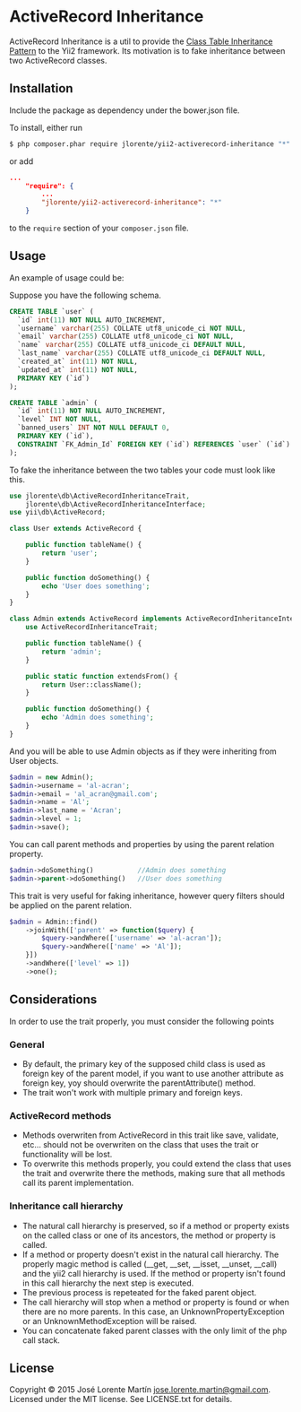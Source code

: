 ActiveRecord Inheritance
========================

ActiveRecord Inheritance is a util to provide the [Class Table Inheritance Pattern](http://martinfowler.com/eaaCatalog/classTableInheritance.html) to the Yii2 framework. Its motivation is to fake inheritance between two ActiveRecord classes.

## Installation

Include the package as dependency under the bower.json file.

To install, either run

```bash
$ php composer.phar require jlorente/yii2-activerecord-inheritance "*"
```

or add

```json
...
    "require": {
        ...
        "jlorente/yii2-activerecord-inheritance": "*"
    }
```

to the ```require``` section of your `composer.json` file.

## Usage

An example of usage could be:

Suppose you have the following schema.
```sql
CREATE TABLE `user` (
  `id` int(11) NOT NULL AUTO_INCREMENT,
  `username` varchar(255) COLLATE utf8_unicode_ci NOT NULL,
  `email` varchar(255) COLLATE utf8_unicode_ci NOT NULL,
  `name` varchar(255) COLLATE utf8_unicode_ci DEFAULT NULL,
  `last_name` varchar(255) COLLATE utf8_unicode_ci DEFAULT NULL,
  `created_at` int(11) NOT NULL,
  `updated_at` int(11) NOT NULL,
  PRIMARY KEY (`id`)
);

CREATE TABLE `admin` (
  `id` int(11) NOT NULL AUTO_INCREMENT,
  `level` INT NOT NULL,
  `banned_users` INT NOT NULL DEFAULT 0,
  PRIMARY KEY (`id`),
  CONSTRAINT `FK_Admin_Id` FOREIGN KEY (`id`) REFERENCES `user` (`id`) ON DELETE CASCADE ON UPDATE CASCADE,
);
```

To fake the inheritance between the two tables your code must look like this.

```php
use jlorente\db\ActiveRecordInheritanceTrait,
    jlorente\db\ActiveRecordInheritanceInterface;
use yii\db\ActiveRecord;

class User extends ActiveRecord {

    public function tableName() {
        return 'user';
    }

    public function doSomething() {
        echo 'User does something';
    }
}

class Admin extends ActiveRecord implements ActiveRecordInheritanceInterface {
    use ActiveRecordInheritanceTrait;

    public function tableName() {
        return 'admin';
    }

    public static function extendsFrom() {
        return User::className();
    }

    public function doSomething() {
        echo 'Admin does something';
    }
}
```

And you will be able to use Admin objects as if they were inheriting from User objects.

```php
$admin = new Admin();
$admin->username = 'al-acran';
$admin->email = 'al_acran@gmail.com';
$admin->name = 'Al';
$admin->last_name = 'Acran';
$admin->level = 1;
$admin->save();
```

You can call parent methods and properties by using the parent relation property.
```php
$admin->doSomething()           //Admin does something
$admin->parent->doSomething()   //User does something
```

This trait is very useful for faking inheritance, however query filters should be applied on the parent relation.
```php
$admin = Admin::find()
    ->joinWith(['parent' => function($query) {
        $query->andWhere(['username' => 'al-acran']);
        $query->andWhere(['name' => 'Al']);
    }])
    ->andWhere(['level' => 1])
    ->one();
```

## Considerations
In order to use the trait properly, you must consider the following points

### General
* By default, the primary key of the supposed child class is used as foreign key of the parent model, if you want to use another attribute as foreign key, yoy should overwrite the parentAttribute() method.
* The trait won't work with multiple primary and foreign keys.

### ActiveRecord methods
* Methods overwriten from ActiveRecord in this trait like save, validate, etc... should not be overwriten on the class that uses the trait or functionality will be lost. 
* To overwrite this methods properly, you could extend the class that uses the trait and overwrite there the methods, making sure that all methods call its parent implementation.

### Inheritance call hierarchy
* The natural call hierarchy is preserved, so if a method or property exists on the called class or one of its ancestors, the method or property is called.
* If a method or property doesn't exist in the natural call hierarchy. The properly magic method is called (__get, __set, __isset, __unset, __call) and the yii2 call hierarchy is used. If the method or property isn't found in this call hierarchy the next step is executed.
* The previous process is repeteated for the faked parent object.
* The call hierarchy will stop when a method or property is found or when there are no more parents. In this case, an UnknownPropertyException or an UnknownMethodException will be raised.
* You can concatenate faked parent classes with the only limit of the php call stack.

## License 
Copyright &copy; 2015 José Lorente Martín <jose.lorente.martin@gmail.com>.
Licensed under the MIT license. See LICENSE.txt for details.
